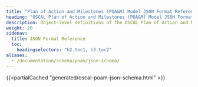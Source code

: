```yaml
---
title: "Plan of Action and Milestones (POA&M) Model JSON Format Reference"
heading: "OSCAL Plan of Action and Milestones (POA&M) Model JSON Format Reference"
description: Object-level definitions of the OSCAL Plan of Action and Milestones (POA&M) model JSON format.
weight: 20
sidenav:
  title: JSON Format Reference
  toc:
    headingselectors: "h2.toc1, h3.toc2"
aliases:
  - /documentation/schema/poam/json-schema/
---
```


{{<partialCached "generated/oscal-poam-json-schema.html" >}}
